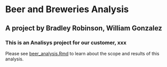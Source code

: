 # Beer and Breweries Analysis 
## A project by Bradley Robinson, William Gonzalez  

### This is an Analisys project for our customer, xxx  
  
Please see [beer_analysis.Rmd](./beer_analysis.Rmd) to learn about the scope and results of this analysis. 